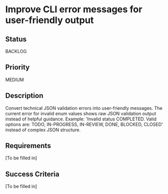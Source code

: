 # Improve CLI error messages for user-friendly output

## Status

BACKLOG

## Priority

MEDIUM

## Description

Convert technical JSON validation errors into user-friendly messages. The current error for invalid enum values shows raw JSON validation output instead of helpful guidance. Example: 'Invalid status COMPLETED. Valid options are: TODO, IN-PROGRESS, IN-REVIEW, DONE, BLOCKED, CLOSED' instead of complex JSON structure.

## Requirements

[To be filled in]

## Success Criteria

[To be filled in]
